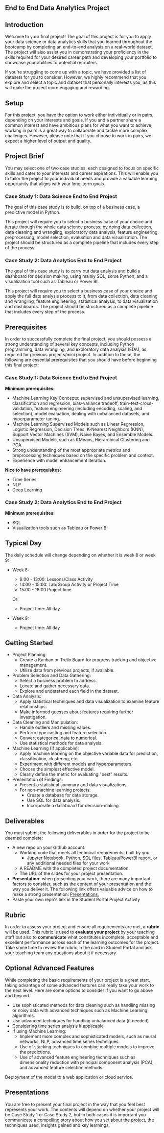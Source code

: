 ## End to End Data Analytics Project

## Introduction

Welcome to your final project! The goal of this project is for you to apply your data science or data analytics skills that you learned throughout the bootcamp by completing an end-to-end analysis on a real-world dataset. The project will also assist you in demonstrating your proficiency in the skills required for your desired career path and developing your portfolio to showcase your abilities to potential recruiters

If you're struggling to come up with a topic, we have provided a list of datasets for you to consider. However, we highly recommend that you explore and select a topic and dataset that personally interests you, as this will make the project more engaging and rewarding.

## Setup

For this project, you have the option to work either individually or in pairs, depending on your interests and goals. If you and a partner share a common interest and have ambitious plans for what you want to achieve, working in pairs is a great way to collaborate and tackle more complex challenges. However, please note that if you choose to work in pairs, we expect a higher level of output and quality.

## Project Brief

You may select one of two case studies, each designed to focus on specific skills and cater to your interests and career aspirations. This will enable you to tailor the project to your individual needs and provide a valuable learning opportunity that aligns with your long-term goals.

### Case Study 1: Data Science End to End Project

The goal of this case study is to build, on top of a business case, a predictive model in Python.

This project will require you to select a business case of your choice and iterate through the whole data science process, by doing data collection, data cleaning and wrangling, exploratory data analysis, feature engineering, preprocessing, model selection, evaluation and data visualization. The project should be structured as a complete pipeline that includes every step of the process.

### Case Study 2: Data Analytics End to End Project

The goal of this case study is to carry out data analysis and build a dashboard for decision making, using mainly SQL, some Python, and a visualization tool such as Tableau or Power BI.

This project will require you to select a business case of your choice and apply the full data analysis process to it, from data collection, data cleaning and wrangling, feature engineering, statistical analysis, to data visualization and dashboards. The project should be structured as a complete pipeline that includes every step of the process.

## Prerequisites

In order to successfully complete the final project, you should possess a strong understanding of several key concepts, including Python programming, data wrangling, and exploratory data analysis (EDA), as required for previous projects/mini project. In addition to these, the following are essential prerequisites that you should have before beginning this final project:

### Case Study 1: Data Science End to End Project

**Minimum prerequisites:**

- Machine Learning Key Concepts: supervised and unsupervised learning, classification and regression, bias-variance tradeoff, train-test-cross-validation, feature engineering (including encoding, scaling, and selection), model evaluation, dealing with unbalanced datasets, and hyperparameter tuning.
- Machine Learning Supervised Models such as Linear Regression, Logistic Regression, Decision Trees, K-Nearest Neighbors (KNN), Support Vector Machines (SVM), Naive Bayes, and Ensemble Models.
- Unsupervised Models, such as KMeans, Hierarchical Clustering and PCA.
- Strong understanding of the most appropriate metrics and preprocessing techniques based on the specific problem and context.
- Experience with model enhancement iteration.

**Nice to have prerequisites:**

- Time Series
- NLP
- Deep Learning

### Case Study 2: Data Analytics End to End Project

**Minimum prerequisites:**

- SQL
- Visualization tools such as Tableau or Power BI

## Typical Day

The daily schedule will change depending on whether it is week 8 or week 9:

- Week 8:
    - 9:00 - 13:00: Lessons/Class Activity
    - 14:00 - 15:00: Lab/Group Activity or Project Time
    - 15:00 - 18:00 Project time
    
    Or:
    
    - Project time: All day
- Week 9:
    - Project time: All day

## Getting Started

- Project Planning:
    - Create a Kanban or Trello Board for progress tracking and objective management.
    - Utilize data from previous projects, if available.
- Problem Selection and Data Gathering:
    - Select a business problem to address.
    - Locate and gather necessary data.
    - Explore and understand each field in the dataset.
- Data Analysis:
    - Apply statistical techniques and data visualization to examine feature relationships.
    - Make informed guesses about features requiring further investigation.
- Data Cleaning and Manipulation:
    - Handle outliers and missing values.
    - Perform type casting and feature selection.
    - Convert categorical data to numerical.
    - Use statistical methods for data analysis.
- Machine Learning (If applicable):
    - Apply machine learning on the objective variable data for prediction, classification, clustering, etc.
    - Experiment with different models and hyperparameters.
    - Choose the simplest effective model.
    - Clearly define the metric for evaluating "best" results.
- Presentation of Findings:
    - Present a statistical summary and data visualizations.
    - For non-machine learning projects:
        - Create a database for data storage.
        - Use SQL for data analysis.
        - Incorporate a dashboard for decision-making.

## Deliverables

You must submit the following deliverables in order for the project to be deemed complete:

- A new repo on your Github account.
    - Working code that meets all technical requirements, built by you.
        - Jupyter Notebook, Python, SQL files, Tableau/PowerBI report, or any additional needed files for your work
    - A README with the completed project documentation.
    - The URL of the slides for your project presentation.
- **Presentation:** when presenting your work, there are many important factors to consider, such as the content of your presentation and the way you deliver it. The following link offers valuable advice on how to make a strong presentation: [Presentations.](https://github.com/data-bootcamp-v4/project-briefs-and-rubric/blob/main/DA%20Presentations.pdf)
- Paste your own repo's link in the Student Portal Project Activity

## Rubric

In order to assess your project and ensure all requirements are met, a **rubric** will be used. This rubric is used to **evaluate your project** by your teaching staff but also to **communicate** what constitutes incomplete, acceptable and excellent performance across each of the learning outcomes for the project. Take some time to review the rubric in the card in Student Portal and ask your teaching team any questions about it if necessary.

## Optional Advanced Features

While completing the basic requirements of your project is a great start, taking advantage of some advanced features can really take your work to the next level. Here are some options to consider if you want to go above and beyond.

- Use sophisticated methods for data cleaning such as handling missing or noisy data with advanced techniques such as Machine Learning algorithms.
- Use advanced techniques for handling unbalanced data (if needed)
- Considering time series analysis if applicable
- If using Machine Learning:
    - Implement more complex and sophisticated models, such as neural networks, NLP, advanced time series techniques.
    - Use of stacking techniques to combine multiple models to improve the predictions.
    - Use of advanced feature engineering techniques such as dimensionality reduction with principal component analysis (PCA), and advanced feature selection methods.

Deployment of the model to a web application or cloud service.

## Presentations

You are free to present your final project in the way that you feel best represents your work. The contents will depend on whether your project will be Case Study 1 or Case Study 2, but in both cases it is important you communicate a compelling story about how you set about the project, the techniques used, insights gained and key learnings.